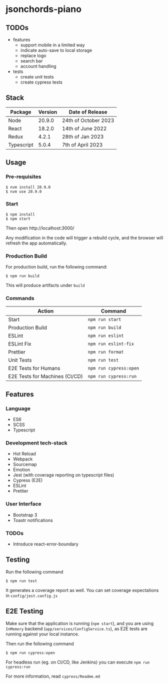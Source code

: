 # jsonchords-piano

## TODOs

- features
  - support mobile in a limited way
  - indicate auto-save to local storage
  - replace logo
  - search bar
  - account handling
- tests
  - create unit tests
  - create cypress tests

## Stack

| Package    | Version | Date of Release      |
| ---------- | ------- | -------------------- |
| Node       | 20.9.0  | 24th of October 2023 |
| React      | 18.2.0  | 14th of June 2022    |
| Redux      | 4.2.1   | 28th of Jan 2023     |
| Typescript | 5.0.4   | 7th of April 2023    |

## Usage

### Pre-requisites

```
$ nvm install 20.9.0
$ nvm use 20.9.0
```

### Start

```
$ npm install
$ npm start
```

Then open http://localhost:3000/

Any modification in the code will trigger a rebuild cycle, and the browser will refresh the app automatically.

### Production Build

For production build, run the following command:

```
$ npm run build
```

This will produce artifacts under `build`

### Commands

| Action                         | Command                |
| ------------------------------ | ---------------------- |
| Start                          | `npm run start`        |
| Production Build               | `npm run build`        |
| ESLint                         | `npm run eslint`       |
| ESLint Fix                     | `npm run eslint-fix`   |
| Prettier                       | `npm run format`       |
| Unit Tests                     | `npm run test`         |
| E2E Tests for Humans           | `npm run cypress:open` |
| E2E Tests for Machines (CI/CD) | `npm run cypress:run`  |

## Features

### Language

- ES6
- SCSS
- Typescript

### Development tech-stack

- Hot Reload
- Webpack
- Sourcemap
- Emotion
- Jest (with coverage reporting on typescript files)
- Cypress (E2E)
- ESLint
- Prettier

### User Interface

- Bootstrap 3
- Toastr notifications

### TODOs

- Introduce react-error-boundary

## Testing

Run the following command

```
$ npm run test
```

It generates a coverage report as well. You can set coverage expectations in `config/jest.config.js`

## E2E Testing

Make sure that the application is running (`npm start`), and you are using `InMemory` backend (`app/services/ConfigService.ts`), as E2E tests
are running against your local instance.

Then run the following command

```
$ npm run cypress:open
```

For headless run (eg. on CI/CD, like Jenkins) you can execute `npm run cypress:run`

For more information, read `cypress/Readme.md`
